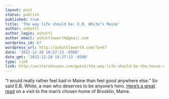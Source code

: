 ```yaml
---
layout: post
status: publish
published: true
title: 'The way life should be: E.B. White’s Maine'
author: ashuttl
author_login: ashuttl
author_email: ashuttleworth@gmail.com
wordpress_id: 67
wordpress_url: http://ashuttleworth.com/?p=67
date: '2012-12-28 10:27:13 -0500'
date_gmt: '2012-12-28 14:27:13 -0500'
type: link
link: http://writershouses.com/guest/the-way-life-should-be-the-house-of-e-b-white
---
```

“I would really rather feel bad in Maine than feel good anywhere else.” So said E.B. White, a man who deserves to be anyone’s hero. [Here’s a great read](http://writershouses.com/guest/the-way-life-should-be-the-house-of-e-b-white) on a visit to the man’s chosen home of Brooklin, Maine.

